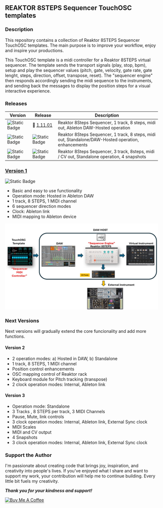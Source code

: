 ## REAKTOR 8STEPS Sequencer TouchOSC templates

### Description
This repository contains a collection of Reaktor 8STEPS Sequencer TouchOSC templates. The main purpose is to improve your workflow, enjoy and inspire your productions.  

This TouchOSC template is a midi controller for a Reaktor 8STEPS virtual sequencer. The template sends the transport signals (play, stop, bpm), setup and play the sequencer values (pitch, gate, velocity, gate rate, gate lenght, steps, direction, offset, transpose, reset). The "sequencer engine" then responds accordingly sending the midi sequence to the instruments, and sending back the messages to display the position steps for a visual interactive experience. 

### Releases
| Version | Release | Description   |
| ------------ | ------------ | ------------ |
| ![Static Badge](https://img.shields.io/badge/1-green) | :link: [1.11.01](Reaktor-8STEPS-V1/) | Reaktor 8Steps Sequencer, 1 track, 8 steps, midi out, Ableton DAW-Hosted operation|
| ![Static Badge](https://img.shields.io/badge/2-red) | ![Static Badge](https://img.shields.io/badge/Development-red) |  Reaktor 8Steps Sequencer, 1 track, 8 steps, midi out, Standalone/DAW-Hosted operation, enhancements |
| ![Static Badge](https://img.shields.io/badge/3-red) | ![Static Badge](https://img.shields.io/badge/Development-red) |  Reaktor 8Steps Sequencer, 3 track, 8steps, midi / CV out, Standalone operation, 4 snapshots |


### [Version 1](/Reaktor-8STEPS-V1/) 
![Static Badge](https://img.shields.io/badge/released-green)
- Basic and easy to use functionality
- Operation mode: Hosted in Ableton DAW
- 1 track, 8 STEPS, 1 MIDI channel
- 6 sequencer direction modes
- Clock: Ableton link
- MIDI mapping to Ableton device 	

<div align="center"> 

![](images/img1.jpg)

</div>

### Next Versions
Next versions will gradually extend the core funcionality and add more functions.

#### Version 2
- 2 operation modes: a) Hosted in DAW, b) Standalone
- 1 track, 8 STEPS, 1 MIDI channel
- Position control enhancements
- OSC mapping control of Reaktor rack 	
- Keyboard module for Pitch tracking (transpose)
- 2 clock operation modes: Internal, Ableton link

#### Version 3
- Operation mode: Standalone
- 3 Tracks , 8 STEPS per track, 3 MIDI Channels 
- Pause, Mute, link controls 
- 3 clock operation modes: Internal, Ableton link, External Sync clock
- MIDI Scales
- MIDI and CV output
- 4 Snapshots
- 3 clock operation modes: Internal, Ableton link, External Sync clock

### Support the Author
<p> 
I'm passionate about creating code that brings joy, inspiration, and creativity into people's lives. If you've enjoyed what I share and want to support my work, your contribution will help me to continue building. Every little bit fuels my creativity.
</p>

**_Thank you for your kindness and support!_** 

<a href="https://www.buymeacoffee.com/r1c4rd0" target="_blank"><img src="https://www.buymeacoffee.com/assets/img/custom_images/orange_img.png" alt="Buy Me A Coffee" style="height: 41px !important;width: 174px !important;box-shadow: 0px 3px 2px 0px rgba(190, 190, 190, 0.5) !important;-webkit-box-shadow: 0px 3px 2px 0px rgba(190, 190, 190, 0.5) !important;" ></a>

